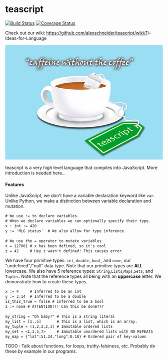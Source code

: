 teascript
=========
[![Build
Status](https://travis-ci.org/alexschneider/teascript.svg?branch=as%2Ftravis)](https://travis-ci.org/alexschneider/teascript)
[![Coverage
Status](https://coveralls.io/repos/alexschneider/teascript/badge.svg)](https://coveralls.io/r/alexschneider/teascript)

Check out our wiki: https://github.com/alexschneider/teascript/wiki/1)-Ideas-for-Language

![](https://raw.githubusercontent.com/alexschneider/teascript/master/teascript_logo.jpg)

teascript is a very high level language that compiles into JavaScript. More introduction is needed here...

#### Features 

Unlike JavaScript, we don't have a variable declaration keyword like `var`. Unlike Python, we make a distinction between variable declaration and mutation.

``` 
# We use := to declare variables.
# When we declare variables we can optionally specify their type.
x : int := 420
y := 'MLG status'  # We also allow for type inference.

# We use the = operator to mutate variables
x = 127001 # x has been defined, so it's cool
z = 42     # Hey z wasn't defined! This causes error.
```

We have four primitive types: `int`, `double`, `bool`, and `none`, our "undefined"/"null" data type. Note that our primitive types are **ALL** lowercase. We also have 5 reference types: `String`,`Lists`,`Maps`,`Sets`, and `Tuples`. Note that the reference types all being with an **uppercase** letter. We demonstrate how to create these types.

```
x := 4     # Inferred to be an int
y := 3.14  # Inferred to be a double
is_this_true = false # Inferred to be a bool
z := none # ATTENTION!!! Can this be done???

my_string = "Oh baby!" # This is a string literal
my_list = [1..5]       # This is a list, which is an array.
my_tuple = (1,2,3,2,1) # Immutable ordered lists
my_set = <1,3,5,7>     # Immutable unordered lists with NO REPEATS
my_map = {"lat":51.24,"long":0.18} # Ordered pair of key-values
```

TODO : Talk about functions, for loops, truthy-falsiness, etc.
Probably do these by example in our programs.
